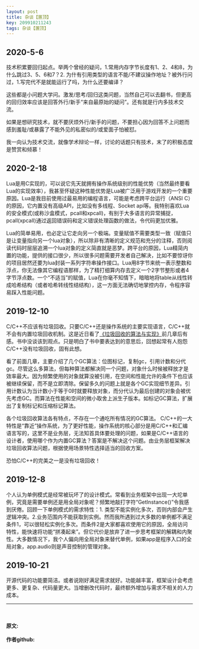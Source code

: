 ```yaml
---
layout: post
title: 杂谈【置顶】
key: 209910211243
tags: 杂谈【置顶】
---
```


2020-5-6
---
技术积累要回归起点。举两个曾经的疑问，1.常用内存字节长度有1、2、4和8，为什么跳过3、5、6和7？2. 为什有引用类型的语言不能/不建议操作地址？被外行问过，1.写完代不是就能运行了吗，为什么还要编译？

这些都是小问题大学问。激发/思考/回归这类问题，当然自己可以去翻书，但更高的回归效率应该是回答外行/新手“来自最原始的疑问”。还有就是行内多技术交流。

如果是想研究技术，就不要厌烦外行/新手的问题，不要担心因为回答不上问题而感到羞耻/或暴露了不能外见的私密似的/或爱面子怕被怼。

我一向认为技术交流，就像学术辩论一样，讨论的话题只有技术，末了的积极态度是赞赏和倾慕！


2020-2-18
---
Lua是用C实现的，可以说它先天就拥有操作系统级别的性能优势（当然最终要看Lua的实现效率），我甚至怀疑这种性能优势是Lua被广泛用于游戏开发的一个重要原因。Lua是我目前使用过最易用的编程语言，可能是考虑跨平台运行（ANSI C）的原因，它内置没有高级API，比如没有多线程、Socket api等。我特别喜欢Lua的安全模式(或称沙盒模式，pcall和xpcall)，有别于大多语言的异常捕捉，pcall(xpcall)通过返回错误码和定义错误处理函数的做法，令代码更加优雅。

Lua的简单易用，也必定让它走向另一个极端。变量赋值不需要类型一致（赋值只是让变量指向另一个lua对象），所以除非有清晰的定义规范和充分的注释，否则阅读代码时层层追溯一个lua对象的定义简直就是恶梦。跨平台的原因，Lua精简内置的功能，提供的接口很少，所以很多问题需要开发者自己解决，比如不要惊讶你的项目居然还要为lua封装一系列字符串操作接口。Lua用8字节来统一表示整数和浮点，你无法像其它编程语那样，为了精打细算内存去定义一个2字节整形或者4字节浮点数。一个“不适当”的赋值，Lua在你毫不知情下，暗暗地将table从线性转成哈希结构（或者哈希转线性结结构），这一方面无法确切地掌控内存，令程序容易踩入性能问题。



2019-12-10
---
C/C++不应该有垃圾回收。只要C/C++还是操作系统的主要实现语言，C/C++就不会有内置垃圾回收机制。这是近日看了[《垃圾回收的算法与实现》](https://book.douban.com/subject/26821357/)前几章后有感。书中没谈该到观点。只是明白了书中要表达到的意思后，回想起常有人抱怨C/C++没有垃圾回收，固有此想。

看了前面几章，主要介绍了几个GC算法：位图标记，复制gc，引用计数和分代gc。尽管这么多算法，但每种算法都解决同一个问题，对象什么时候被释放才是效率最大。因为频繁使用的对象就算没被引用，在空间和性能允许的条件下也应该被继续保留，而不是立即清除。保留多久的问题上就是各个GC实现细节差异。引用计数认为当计数小于等于0时就要释放对象，而分代认为最后创建的对象会被优先考虑GC。而算法在性能和空间的微小取舍上派生子版本。如标记GC算法，扩展出了复制标记和压缩标记算法。

各个垃圾回收算法各有特点，不存在一个通吃所有情况的GC算法。 C/C++的一大特性是“靠近”操作系统，为了更好性能，操作系统的核心部分是用C/C++和汇编语言写的，这里不是业务层，无法知首具体要处理的问题，如果是C/C++语言的设计者，使用哪个作为内置GC算法？答案是不解决这个问题。由业务层框架解决垃圾回收算法问题，根据使用场景特性选择适当的回收方案。

恐怕C/C++的完美之一是没有垃圾回收！


2019-12-8
---
个人认为单例模式是经常被玩坏了的设计模式。常看到业务框架中出现一大坨单例，究竟是需要单例还是用全局对象呢？频繁地敲打字符“GetInstance()”令我感到厌倦。回顾一下单例模式的需求特性：1. 类型不能实例化多次，否则内部会产生逻辑冲突。2.业务范围内不能获取到实例。然而我所遇到过大多数的单例都不满足条件1，可以很轻松实例化多次。而条件2是大家都喜欢使用它的原因，全局访问特性，能快速将功能“拼凑起来”。但它代价是放弃了进一步思考框架的解耦和内聚性。大多数情况下，我个人偏向用全局对象来替代单例，如果app是程序入口的全局对象，app.audio则是声音控制的管理对象。




2019-10-21
---
开源代码的功能要简洁。或者说刚好满足需求就好。功能越丰富，框架设计会考虑更多、更复杂、代码量更大。当增删改代码时，最终额外增加与需求不相关的人力成本。

---



<br>	
<br>	
<b>原文:<br>
<https://lizijie.github.io/2019/10/21/%E6%9D%82%E8%B0%88.html>
<br>
作者github:<br>	
<https://github.com/lizijie>	
</b>
